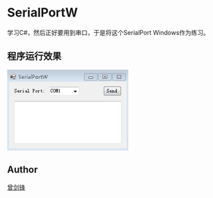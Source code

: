 # SerialPortW

学习C#，然后正好要用到串口，于是将这个SerialPort Windows作为练习。

## 程序运行效果

![SerialPortW.gif](image/SerialPortW.gif)

## Author

[曾剑锋](http://www.cnblogs.com/zengjfgit/)
